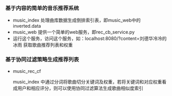 
### 基于内容的简单的音乐推荐系统
- music_index  处理曲库数据生成倒排索引表，即music_web中的inverted.data
- music_web 提供一个简单的web服务，即rec_cb_service.py
- 运行这个服务，访问这个服务，如：localhost:8080/?content=刘德华冷冷的冰雨 获取歌曲推荐列表和权重

### 基于协同过滤策略生成推荐列表

- music_rec_cf 

  music_index 中通过分词将歌曲切分关键词及权重，若将关键词和对应权重看成用户和相应评分，则可以使用协同过滤算法生成歌曲相似度索引

